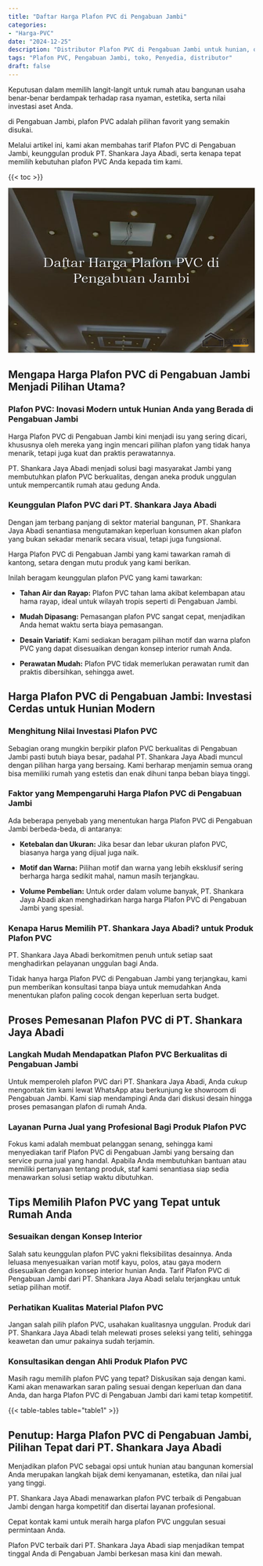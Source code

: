 ```yaml
---
title: "Daftar Harga Plafon PVC di Pengabuan Jambi"
categories: 
- "Harga-PVC"
date: "2024-12-25"
description: "Distributor Plafon PVC di Pengabuan Jambi untuk hunian, office, dan gerai. Material berkualitas, beragam motif, pilihan warna elegan, beserta servis penempatan dikerjakan oleh tim profesional serta garansi resmi!|Servis distribusi Plafon PVC di Pengabuan Jambi bagi keperluan rumah, kantor, maupun gerai, beserta produk berkualitas dan penempatan oleh tim ahli serta garansi resmi.|Solusi Plafon PVC di Pengabuan Jambi yang terpercaya untuk hunian, office, serta ritel, dengan material terbaik dan penempatan dikerjakan oleh tim profesional dan garansi resmi.|Penyediaan Plafon PVC di Pengabuan Jambi untuk hunian, kantor, dan gerai, beserta produk terbaik dan pemasangan dikerjakan oleh teknisi berpengalaman, lengkap dengan garansi resmi.}"
tags: "Plafon PVC, Pengabuan Jambi, toko, Penyedia, distributor"
draft: false
---
```


Keputusan dalam memilih langit-langit untuk rumah atau bangunan usaha benar-benar berdampak terhadap rasa nyaman, estetika, serta nilai investasi aset Anda.

di Pengabuan Jambi, plafon PVC adalah pilihan favorit yang semakin disukai.

Melalui artikel ini, kami akan membahas tarif Plafon PVC di Pengabuan Jambi, keunggulan produk PT. Shankara Jaya Abadi, serta kenapa tepat memilih kebutuhan plafon PVC Anda kepada tim kami.

{{< toc >}}

![Daftar Harga Plafon PVC di Pengabuan Jambi](/images/Harga-PVC/Daftar-Harga-Plafon-PVC-di-Pengabuan-Jambi.png)


## Mengapa Harga Plafon PVC di Pengabuan Jambi Menjadi Pilihan Utama?

### Plafon PVC: Inovasi Modern untuk Hunian Anda yang Berada di Pengabuan Jambi

Harga Plafon PVC di Pengabuan Jambi kini menjadi isu yang sering dicari, khususnya oleh mereka yang ingin mencari pilihan plafon yang tidak hanya menarik, tetapi juga kuat dan praktis perawatannya.

PT. Shankara Jaya Abadi menjadi solusi bagi masyarakat Jambi yang membutuhkan plafon PVC berkualitas, dengan aneka produk unggulan untuk mempercantik rumah atau gedung Anda.

### Keunggulan Plafon PVC dari PT. Shankara Jaya Abadi

Dengan jam terbang panjang di sektor material bangunan, PT. Shankara Jaya Abadi senantiasa mengutamakan keperluan konsumen akan plafon yang bukan sekadar menarik secara visual, tetapi juga fungsional.

Harga Plafon PVC di Pengabuan Jambi yang kami tawarkan ramah di kantong, setara dengan mutu produk yang kami berikan.

Inilah beragam keunggulan plafon PVC yang kami tawarkan:

- **Tahan Air dan Rayap:** Plafon PVC tahan lama akibat kelembapan atau hama rayap, ideal untuk wilayah tropis seperti di Pengabuan Jambi.

- **Mudah Dipasang:** Pemasangan plafon PVC sangat cepat, menjadikan Anda hemat waktu serta biaya pemasangan.

- **Desain Variatif:** Kami sediakan beragam pilihan motif dan warna plafon PVC yang dapat disesuaikan dengan konsep interior rumah Anda.

- **Perawatan Mudah:** Plafon PVC tidak memerlukan perawatan rumit dan praktis dibersihkan, sehingga awet.

## Harga Plafon PVC di Pengabuan Jambi: Investasi Cerdas untuk Hunian Modern

### Menghitung Nilai Investasi Plafon PVC

Sebagian orang mungkin berpikir plafon PVC berkualitas di Pengabuan Jambi pasti butuh biaya besar, padahal PT. Shankara Jaya Abadi muncul dengan pilihan harga yang bersaing. Kami berharap menjamin semua orang bisa memiliki rumah yang estetis dan enak dihuni tanpa beban biaya tinggi.

### Faktor yang Mempengaruhi Harga Plafon PVC di Pengabuan Jambi

Ada beberapa penyebab yang menentukan harga Plafon PVC di Pengabuan Jambi berbeda-beda, di antaranya:

- **Ketebalan dan Ukuran:** Jika besar dan lebar ukuran plafon PVC, biasanya harga yang dijual juga naik.

- **Motif dan Warna:** Pilihan motif dan warna yang lebih eksklusif sering berharga harga sedikit mahal, namun masih terjangkau.

- **Volume Pembelian:** Untuk order dalam volume banyak, PT. Shankara Jaya Abadi akan menghadirkan harga harga Plafon PVC di Pengabuan Jambi yang spesial.

### Kenapa Harus Memilih PT. Shankara Jaya Abadi? untuk Produk Plafon PVC

PT. Shankara Jaya Abadi berkomitmen penuh untuk setiap saat menghadirkan pelayanan unggulan bagi Anda.

Tidak hanya harga Plafon PVC di Pengabuan Jambi yang terjangkau, kami pun memberikan konsultasi tanpa biaya untuk memudahkan Anda menentukan plafon paling cocok dengan keperluan serta budget.

## Proses Pemesanan Plafon PVC di PT. Shankara Jaya Abadi

### Langkah Mudah Mendapatkan Plafon PVC Berkualitas di Pengabuan Jambi

Untuk memperoleh plafon PVC dari PT. Shankara Jaya Abadi, Anda cukup mengontak tim kami lewat WhatsApp atau berkunjung ke showroom di Pengabuan Jambi. Kami siap mendampingi Anda dari diskusi desain hingga proses pemasangan plafon di rumah Anda.

### Layanan Purna Jual yang Profesional Bagi Produk Plafon PVC

Fokus kami adalah membuat pelanggan senang, sehingga kami menyediakan tarif Plafon PVC di Pengabuan Jambi yang bersaing dan service purna jual yang handal. Apabila Anda membutuhkan bantuan atau memiliki pertanyaan tentang produk, staf kami senantiasa siap sedia menawarkan solusi setiap waktu dibutuhkan.

## Tips Memilih Plafon PVC yang Tepat untuk Rumah Anda

### Sesuaikan dengan Konsep Interior

Salah satu keunggulan plafon PVC yakni fleksibilitas desainnya. Anda leluasa menyesuaikan varian motif kayu, polos, atau gaya modern disesuaikan dengan konsep interior hunian Anda. Tarif Plafon PVC di Pengabuan Jambi dari PT. Shankara Jaya Abadi selalu terjangkau untuk setiap pilihan motif.

### Perhatikan Kualitas Material Plafon PVC

Jangan salah pilih plafon PVC, usahakan kualitasnya unggulan. Produk dari PT. Shankara Jaya Abadi telah melewati proses seleksi yang teliti, sehingga keawetan dan umur pakainya sudah terjamin.

### Konsultasikan dengan Ahli Produk Plafon PVC

Masih ragu memilih plafon PVC yang tepat? Diskusikan saja dengan kami. Kami akan menawarkan saran paling sesuai dengan keperluan dan dana Anda, dan harga Plafon PVC di Pengabuan Jambi dari kami tetap kompetitif.

{{< table-tables table="table1" >}}

## Penutup: Harga Plafon PVC di Pengabuan Jambi, Pilihan Tepat dari PT. Shankara Jaya Abadi

Menjadikan plafon PVC sebagai opsi untuk hunian atau bangunan komersial Anda merupakan langkah bijak demi kenyamanan, estetika, dan nilai jual yang tinggi.

PT. Shankara Jaya Abadi menawarkan plafon PVC terbaik di Pengabuan Jambi dengan harga kompetitif dan disertai layanan profesional.

Cepat kontak kami untuk meraih harga plafon PVC unggulan sesuai permintaan Anda.

Plafon PVC terbaik dari PT. Shankara Jaya Abadi siap menjadikan tempat tinggal Anda di Pengabuan Jambi berkesan masa kini dan mewah.